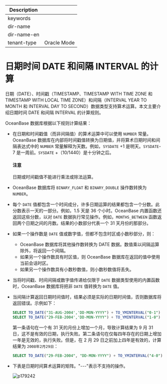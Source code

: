 | Description   |                 |
|---------------|-----------------|
| keywords      |                 |
| dir-name      |                 |
| dir-name-en   |                 |
| tenant-type   | Oracle Mode     |

# 日期时间 DATE 和间隔 INTERVAL 的计算

日期（DATE）、时间戳（TIMESTAMP、TIMESTAMP WITH TIME ZONE 和 TIMESTAMP WITH LOCAL TIME ZONE）和间隔（INTERVAL YEAR TO MONTH 和 INTERVAL DAY TO SECOND）数据类型支持算术运算。本文主要介绍日期时间 DATE 和间隔 INTERVAL 的计算规则。

OceanBase 数据库根据以下规则计算结果：

* 在日期和时间戳值（而非间隔值）的算术运算中可以使用 `NUMBER` 常量。OceanBase 数据库在内部将时间戳值转换为日期值，并将算术日期时间和间隔表达式中的 `NUMBER` 常量解释为天数。例如，`SYSDATE` +1 是明天。`SYSDATE`-7 是一周前。`SYSDATE` +（10/1440）是十分钟之后。

  <main id="notice" type='notice'>
    <h4>注意</h4>
    <p>日期或时间戳值不能进行乘法或除法运算。</p>
  </main>

* OceanBase 数据库将 `BINARY_FLOAT` 和 `BINARY_DOUBLE` 操作数转换为 `NUMBER`。

* 每个 `DATE` 值都包含一个时间成分，许多日期运算的结果都包含一个分数。此分数表示一天的一部分。例如，1.5 天是 36 个小时。OceanBase 内置函数还返回这些分数，以对 `DATE` 数据执行常见操作。例如，`MONTHS_BETWEEN` 函数返回两个日期之间的月数。结果的小数部分代表一个 31 天月份的那部分。

* 如果一个操作数是 `DATE` 值或数字值，但都不包含时区或小数秒部分，则：

  * OceanBase 数据库将其他操作数转换为 DATE 数据。数值乘以间隔运算除外，将返回一个间隔。
  * 如果另一个操作数具有时区值，则 OceanBase 数据库在返回的值中使用当前会话时区。
  * 如果另一个操作数具有小数秒数值，则小数秒数值将丢失。

* 当将时间戳、时间间隔或数字值传递给仅限于 `DATE` 数据类型使用的内置函数时，OceanBase 数据库将把非 `DATE` 值转换为 `DATE` 值。

* 当间隔计算返回日期时间值时，结果必须是实际的日期时间值，否则数据库将返回错误。示例如下：

  ```sql
  SELECT TO_DATE("31-AUG-2004','DD-MON-YYYY") + TO_YMINTERVAL("0-1") FROM DUAL;
  SELECT TO_DATE("29-FEB-2004','DD-MON-YYYY") + TO_YMINTERVAL("1-0") FROM DUAL;
  ```

  第一条语句在一个有 31 天的月份上增加一个月，导致计算结果为 9 月 31 日，这不是有效的日期，执行失败。第二条语句在仅每四年存在的日期上增加一年是无效的，执行失败。但是，在 2 月 29 日之前加上四年是有效的，计算结果为 `2008年2月29日`：

  ```sql
  SELECT TO_DATE("29-FEB-2004", "DD-MON-YYYY") + TO_YMINTERVAL("4-0") FROM DUAL;
  ```

* 下表是日期时间算术运算的矩阵。"---"表示不支持的操作。

  ![p179242](https://help-static-aliyun-doc.aliyuncs.com/assets/img/zh-CN/7110319361/p367602.png)
